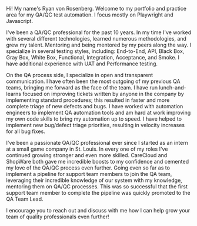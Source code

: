 Hi! My name's Ryan von Rosenberg. Welcome to my portfolio and practice area for my QA/QC test automation. I focus mostly on Playwright and Javascript.

I've been a QA/QC professional for the past 10 years. In my time I've worked with several different technologies, learned numerous methodologies, and grew my talent. Mentoring and being mentored by my peers along the way. I specialize in several testing styles, including: End-to-End, API, Black Box, Gray Box, White Box, Functional, Integration, Acceptance, and Smoke. I have additional experience with UAT and Performance testing.

On the QA process side, I specialize in open and transparent communication. I have often been the most outgoing of my previous QA teams, bringing me forward as the face of the team. I have run lunch-and-learns focused on improving tickets written by anyone in the company by implementing standard procedures; this resulted in faster and more complete triage of new defects and bugs. I have worked with automation engineers to implement QA automation tools and am hard at work improving my own code skills to bring my automation up to speed. I have helped to implement new bug/defect triage priorities, resulting in velocity increases for all bug fixes.

I've been a passionate QA/QC professional ever since I started as an intern at a small game company in St. Louis. In every one of my roles I've continued growing stronger and even more skilled. CareCloud and ShopWare both gave me incredible boosts to my confidence and cemented my love of the QA/QC process even further. Going even so far as to implement a pipeline for support team members to join the QA team, leveraging their incredible knowledge of our system with my knowledge, mentoring them on QA/QC processes. This was so successful that the first support team member to complete the pipeline was quickly promoted to the QA Team Lead. 

I encourage you to reach out and discuss with me how I can help grow your team of quality professionals even further!

